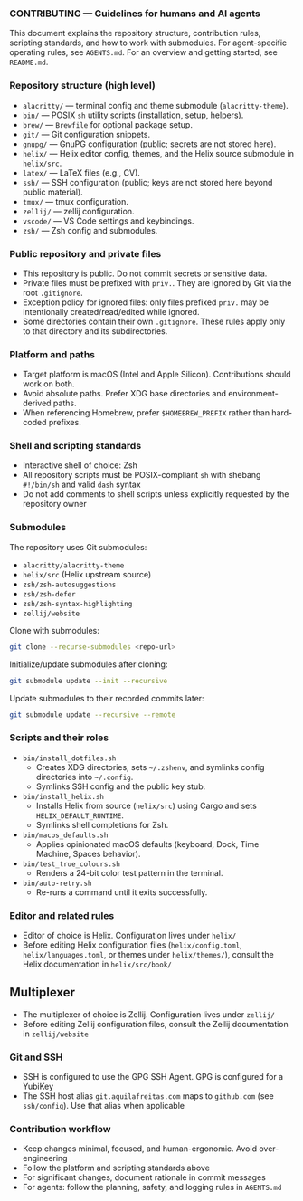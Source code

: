 ### CONTRIBUTING — Guidelines for humans and AI agents

This document explains the repository structure, contribution rules, scripting standards, and how to work with submodules. For agent-specific operating rules, see `AGENTS.md`. For an overview and getting started, see `README.md`.

### Repository structure (high level)
- `alacritty/` — terminal config and theme submodule (`alacritty-theme`).
- `bin/` — POSIX `sh` utility scripts (installation, setup, helpers).
- `brew/` — `Brewfile` for optional package setup.
- `git/` — Git configuration snippets.
- `gnupg/` — GnuPG configuration (public; secrets are not stored here).
- `helix/` — Helix editor config, themes, and the Helix source submodule in `helix/src`.
- `latex/` — LaTeX files (e.g., CV).
- `ssh/` — SSH configuration (public; keys are not stored here beyond public material).
- `tmux/` — tmux configuration.
- `zellij/` — zellij configuration.
- `vscode/` — VS Code settings and keybindings.
- `zsh/` — Zsh config and submodules.

### Public repository and private files
- This repository is public. Do not commit secrets or sensitive data.
- Private files must be prefixed with `priv.`. They are ignored by Git via the root `.gitignore`.
- Exception policy for ignored files: only files prefixed `priv.` may be intentionally created/read/edited while ignored.
- Some directories contain their own `.gitignore`. These rules apply only to that directory and its subdirectories.

### Platform and paths
- Target platform is macOS (Intel and Apple Silicon). Contributions should work on both.
- Avoid absolute paths. Prefer XDG base directories and environment-derived paths.
- When referencing Homebrew, prefer `$HOMEBREW_PREFIX` rather than hard-coded prefixes.

### Shell and scripting standards
- Interactive shell of choice: Zsh
- All repository scripts must be POSIX-compliant `sh` with shebang `#!/bin/sh` and valid `dash` syntax
- Do not add comments to shell scripts unless explicitly requested by the repository owner

### Submodules
The repository uses Git submodules:
- `alacritty/alacritty-theme`
- `helix/src` (Helix upstream source)
- `zsh/zsh-autosuggestions`
- `zsh/zsh-defer`
- `zsh/zsh-syntax-highlighting`
- `zellij/website`

Clone with submodules:
```sh
git clone --recurse-submodules <repo-url>
```

Initialize/update submodules after cloning:
```sh
git submodule update --init --recursive
```

Update submodules to their recorded commits later:
```sh
git submodule update --recursive --remote
```

### Scripts and their roles
- `bin/install_dotfiles.sh`
  - Creates XDG directories, sets `~/.zshenv`, and symlinks config directories into `~/.config`.
  - Symlinks SSH config and the public key stub.
- `bin/install_helix.sh`
  - Installs Helix from source (`helix/src`) using Cargo and sets `HELIX_DEFAULT_RUNTIME`.
  - Symlinks shell completions for Zsh.
- `bin/macos_defaults.sh`
  - Applies opinionated macOS defaults (keyboard, Dock, Time Machine, Spaces behavior).
- `bin/test_true_colours.sh`
  - Renders a 24-bit color test pattern in the terminal.
- `bin/auto-retry.sh`
  - Re-runs a command until it exits successfully.

### Editor and related rules
- Editor of choice is Helix. Configuration lives under `helix/`
- Before editing Helix configuration files (`helix/config.toml`, `helix/languages.toml`, or themes under `helix/themes/`), consult the Helix documentation in `helix/src/book/`

## Multiplexer
- The multiplexer of choice is Zellij. Configuration lives under `zellij/`
- Before editing Zellij configuration files, consult the Zellij documentation in `zellij/website`

### Git and SSH
- SSH is configured to use the GPG SSH Agent. GPG is configured for a YubiKey
- The SSH host alias `git.aquilafreitas.com` maps to `github.com` (see `ssh/config`). Use that alias when applicable

### Contribution workflow
- Keep changes minimal, focused, and human-ergonomic. Avoid over-engineering
- Follow the platform and scripting standards above
- For significant changes, document rationale in commit messages
- For agents: follow the planning, safety, and logging rules in `AGENTS.md`


